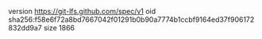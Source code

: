 version https://git-lfs.github.com/spec/v1
oid sha256:f58e6f72a8bd7667042f01291b0b90a7774b1ccbf9164ed37f906172832dd9a7
size 1866

